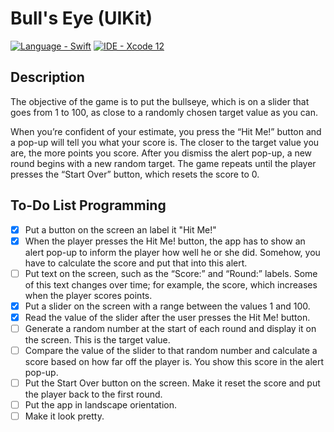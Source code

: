 # Bull's Eye (UIKit)

[![Language - Swift](https://img.shields.io/badge/Language-Swift-orange)](https://swift.org/about/)
[![IDE - Xcode 12](https://img.shields.io/badge/IDE-Xcode%2012-purple)](https://developer.apple.com/xcode/)

## Description

The objective of the game is to put the bullseye, which is on a slider that goes from 1 to 100, as close to a randomly chosen target value as you can.

When you’re confident of your estimate, you press the “Hit Me!” button and a pop-up will tell you what your score is. The closer to the target value you are, the more points you score. After you dismiss the alert pop-up, a new round begins with a new random target. The game repeats until the player presses the “Start Over” button, which resets the score to 0.

## To-Do List Programming

* [x] Put a button on the screen an label it "Hit Me!"
* [x] When the player presses the Hit Me! button, the app has to show an alert pop-up to inform the player how well he or she did. Somehow, you have to calculate the score and put that into this alert.
* [ ] Put text on the screen, such as the “Score:” and “Round:” labels. Some of this text changes over time; for example, the score, which increases when the player scores points.
* [x] Put a slider on the screen with a range between the values 1 and 100.
* [x] Read the value of the slider after the user presses the Hit Me! button.
* [ ] Generate a random number at the start of each round and display it on the screen. This is the target value.
* [ ] Compare the value of the slider to that random number and calculate a score based on how far off the player is. You show this score in the alert pop-up.
* [ ] Put the Start Over button on the screen. Make it reset the score and put the player back to the first round.
* [ ] Put the app in landscape orientation.
* [ ] Make it look pretty.